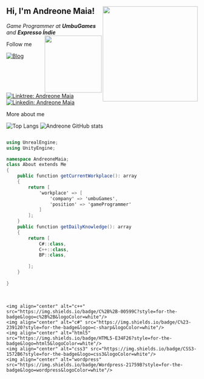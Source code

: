 <h2> Hi, I'm Andreone Maia! <img align='right' src="https://andreonemaia.com/wp-content/uploads/2022/08/logo-andv2.png" width="250"></h2> 

<p><em>Game Programmer at <b>UmbuGames</b> and <b>Expresso Índie</b> </br>
<img align='right' src="https://andreonemaia.com/wp-content/uploads/2022/07/avatar-adn.gif" width="150">
</em></p>

Follow me

[![Blog](https://img.shields.io/website?label=andreonemaia.com&style=for-the-badge&url=https://andreonemaia.com/)](https://andreonemaia.com)
[![Linktree: Andreone Maia](https://img.shields.io/badge/linktree-39E09B?style=for-the-badge&logo=linktree&logoColor=white)](https://linktr.ee/andreonemaia)
[![Linkedin: Andreone Maia](https://img.shields.io/badge/LinkedIn-0077B5?style=for-the-badge&logo=linkedin&logoColor=white)](https://www.linkedin.com/in/andreone-maia/)

More about me

![Top Langs](https://github-readme-stats.vercel.app/api/top-langs/?username=andreonemaia&theme=dark)
![Andreone GitHub stats](https://github-readme-stats.vercel.app/api?username=andreonemaia&hide=contribs,prs&theme=dark&show_icons=true)

```c#

using UnrealEngine;
using UnityEngine;

namespace AndreoneMaia;
class About extends Me
{
    public function getCurrentWorkplace(): array
    {
        return [
            'workplace' => [
                'company' => 'umbuGames',
                'position' => 'gameProgrammer'         
            ]
        ];
    }
    public function getDailyKnowledge(): array
    {
        return [
            C#::class,
            C++::class,
            BP::class,
                        
        ];
    }
    
}
```
<div style ="display inline_block"></br>
    
    <img align="center" alt="c++" src="https://img.shields.io/badge/C%2B%2B-00599C?style=for-the-badge&logo=c%2B%2B&logoColor=white"/>
    <img align="center" alt="c#" src="https://img.shields.io/badge/C%23-239120?style=for-the-badge&logo=c-sharp&logoColor=white"/>
    <img align="center" alt="html5" src="https://img.shields.io/badge/HTML5-E34F26?style=for-the-badge&logo=html5&logoColor=white"/>
    <img align="center" alt="css3" src="https://img.shields.io/badge/CSS3-1572B6?style=for-the-badge&logo=css3&logoColor=white"/>
    <img align="center" alt="wordpress" src="https://img.shields.io/badge/Wordpress-21759B?style=for-the-badge&logo=wordpress&logoColor=white"/>
</div>



